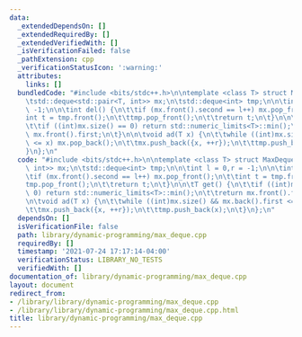 ```yaml
---
data:
  _extendedDependsOn: []
  _extendedRequiredBy: []
  _extendedVerifiedWith: []
  _isVerificationFailed: false
  _pathExtension: cpp
  _verificationStatusIcon: ':warning:'
  attributes:
    links: []
  bundledCode: "#include <bits/stdc++.h>\n\ntemplate <class T> struct MaxDeque {\n\
    \tstd::deque<std::pair<T, int>> mx;\n\tstd::deque<int> tmp;\n\n\tint l = 0,r =\
    \ -1;\n\n\tint del() {\n\t\tif (mx.front().second == l++) mx.pop_front();\n\t\t\
    int t = tmp.front();\n\t\ttmp.pop_front();\n\t\treturn t;\n\t}\n\n\tT get() {\n\
    \t\tif ((int)mx.size() == 0) return std::numeric_limits<T>::min();\n\t\treturn\
    \ mx.front().first;\n\t}\n\n\tvoid ad(T x) {\n\t\twhile ((int)mx.size() && mx.back().first\
    \ <= x) mx.pop_back();\n\t\tmx.push_back({x, ++r});\n\t\ttmp.push_back(x);\n\t\
    }\n};\n"
  code: "#include <bits/stdc++.h>\n\ntemplate <class T> struct MaxDeque {\n\tstd::deque<std::pair<T,\
    \ int>> mx;\n\tstd::deque<int> tmp;\n\n\tint l = 0,r = -1;\n\n\tint del() {\n\t\
    \tif (mx.front().second == l++) mx.pop_front();\n\t\tint t = tmp.front();\n\t\t\
    tmp.pop_front();\n\t\treturn t;\n\t}\n\n\tT get() {\n\t\tif ((int)mx.size() ==\
    \ 0) return std::numeric_limits<T>::min();\n\t\treturn mx.front().first;\n\t}\n\
    \n\tvoid ad(T x) {\n\t\twhile ((int)mx.size() && mx.back().first <= x) mx.pop_back();\n\
    \t\tmx.push_back({x, ++r});\n\t\ttmp.push_back(x);\n\t}\n};\n"
  dependsOn: []
  isVerificationFile: false
  path: library/dynamic-programming/max_deque.cpp
  requiredBy: []
  timestamp: '2021-07-24 17:17:14-04:00'
  verificationStatus: LIBRARY_NO_TESTS
  verifiedWith: []
documentation_of: library/dynamic-programming/max_deque.cpp
layout: document
redirect_from:
- /library/library/dynamic-programming/max_deque.cpp
- /library/library/dynamic-programming/max_deque.cpp.html
title: library/dynamic-programming/max_deque.cpp
---
```


